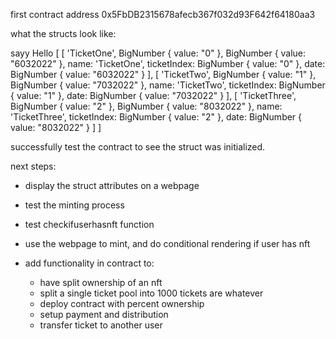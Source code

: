 first contract address 0x5FbDB2315678afecb367f032d93F642f64180aa3

what the structs look like:

sayy Hello [
  [
    'TicketOne',
    BigNumber { value: "0" },
    BigNumber { value: "6032022" },
    name: 'TicketOne',
    ticketIndex: BigNumber { value: "0" },
    date: BigNumber { value: "6032022" }
  ],
  [
    'TicketTwo',
    BigNumber { value: "1" },
    BigNumber { value: "7032022" },
    name: 'TicketTwo',
    ticketIndex: BigNumber { value: "1" },
    date: BigNumber { value: "7032022" }
  ],
  [
    'TicketThree',
    BigNumber { value: "2" },
    BigNumber { value: "8032022" },
    name: 'TicketThree',
    ticketIndex: BigNumber { value: "2" },
    date: BigNumber { value: "8032022" }
  ]
]

successfully test the contract to see the struct was initialized.

next steps:

 - display the struct attributes on a webpage
 - test the minting process
 - test checkifuserhasnft function
 - use the webpage to mint, and do conditional rendering if user has nft

 - add functionality in contract to:
    - have split ownership of an nft
    - split a single ticket pool into 1000 tickets are whatever
    - deploy contract with percent ownership
    - setup payment and distribution
    - transfer ticket to another user
    